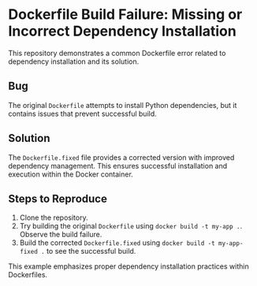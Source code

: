 # Dockerfile Build Failure: Missing or Incorrect Dependency Installation

This repository demonstrates a common Dockerfile error related to dependency installation and its solution.

## Bug

The original `Dockerfile` attempts to install Python dependencies, but it contains issues that prevent successful build.

## Solution

The `Dockerfile.fixed` file provides a corrected version with improved dependency management. This ensures successful installation and execution within the Docker container.

## Steps to Reproduce

1. Clone the repository.
2. Try building the original `Dockerfile` using `docker build -t my-app .`. Observe the build failure.
3. Build the corrected `Dockerfile.fixed` using `docker build -t my-app-fixed .` to see the successful build.

This example emphasizes proper dependency installation practices within Dockerfiles.